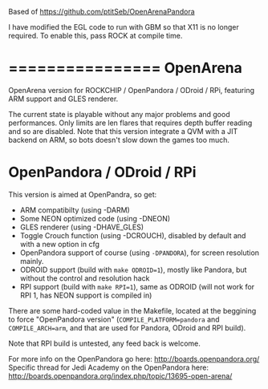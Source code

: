 Based of https://github.com/ptitSeb/OpenArenaPandora

I have modified the EGL code to run with GBM so that X11 is no longer required.
To enable this, pass ROCK at compile time.

================
OpenArena
================
OpenArena version for ROCKCHIP / OpenPandora / ODroid / RPi, featuring ARM support and GLES renderer.

The current state is playable without any major problems and good performances. 
Only limits are len flares that requires depth buffer reading and so are disabled.
Note that this version integrate a QVM with a JIT backend on ARM, so bots doesn't slow down the games too much.

OpenPandora / ODroid / RPi
===========

This version is aimed at OpenPandra, so get:
 * ARM compatibilty (using -DARM)
 * Some NEON optimized code (using -DNEON)
 * GLES renderer (using -DHAVE_GLES)
 * Toggle Crouch function (using -DCROUCH), disabled by default and with a new option in cfg
 * OpenPandora support of course (using `-DPANDORA`), for screen resolution mainly.
 * ODROID support (build with `make ODROID=1`), mostly like Pandora, but without the control and resolution hack
 * RPI support (build with `make RPI=1`), same as ODROID (will not work for RPI 1, has NEON support is compiled in)


There are some hard-coded value in the Makefile, located at the beggining to force "OpenPandora version" (`COMPILE_PLATFORM=pandora` and `COMPILE_ARCH=arm`, and that are used for Pandora, ODroid and RPI build).
 
Note that RPI build is untested, any feed back is welcome.

For more info on the OpenPandora go here: http://boards.openpandora.org/
Specific thread for Jedi Academy on the OpenPandora here: http://boards.openpandora.org/index.php/topic/13695-open-arena/
